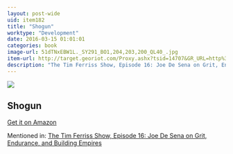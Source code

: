 ```yaml
---
layout: post-wide
uid: item182
title: "Shogun"
worktype: "Development"
date: 2016-03-15 01:01:01
categories: book
image-url: 51dTNxEBW1L._SY291_BO1,204,203,200_QL40_.jpg
item-url: http://target.georiot.com/Proxy.ashx?tsid=14707&GR_URL=http%3A%2F%2Fwww.amazon.com%2FShogun-Asian-Chronology-James-Clavell%2Fdp%2F0385343248%2F
description: "The Tim Ferriss Show, Episode 16: Joe De Sena on Grit, Endurance, and Building Empires"
---
```

<a href="http://target.georiot.com/Proxy.ashx?tsid=14707&GR_URL=http%3A%2F%2Fwww.amazon.com%2FShogun-Asian-Chronology-James-Clavell%2Fdp%2F0385343248%2F" target="blank"><img src="../../../../img/thumbs/51dTNxEBW1L._SY291_BO1,204,203,200_QL40_.jpg" class="prod-img"></a>
<h2>Shogun</h2>
<p><a href="http://target.georiot.com/Proxy.ashx?tsid=14707&GR_URL=http%3A%2F%2Fwww.amazon.com%2FShogun-Asian-Chronology-James-Clavell%2Fdp%2F0385343248%2F" target="blank">Get it on Amazon</a><p>
<p>Mentioned in: <a href="http://fourhourworkweek.com/2014/07/01/spartan-race/" target="blank">The Tim Ferriss Show, Episode 16: Joe De Sena on Grit, Endurance, and Building Empires</a></p>

